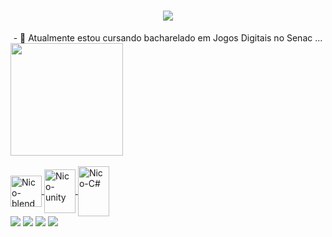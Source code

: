 <h1 align="center">
<img src="https://readme-typing-svg.herokuapp.com/?font=Righteous&size=35&center=true&vCenter=true&width=500&height=70&duration=4000&lines=Bem-vindo+✨;+Me+chamo+Nicolas;" />
</h1>

<div  align="center" >
  - 🔭 Atualmente estou cursando bacharelado em Jogos Digitais no Senac ...
</div>



<div>
  <a href="https://github.com/NicolasSilva24">
  <img loading="lazy" height="180em" src="https://github-readme-stats.vercel.app/api?username=NicolasSilva24&show_icons=true&theme=react&include_all_commits=true&count_private=true"/>
</div>
    
<div style="display: inline_block"><br>
  <img align="center" alt="Nico-blend" height="50" width="50" src="https://cdn.jsdelivr.net/gh/devicons/devicon@latest/icons/blender/blender-original.svg" />
  <img align="center" alt="Nico-unity" height="70" width="50" src="https://cdn.jsdelivr.net/gh/devicons/devicon@latest/icons/unity/unity-original.svg" />
  <img align="center" alt="Nico-C#" height="80" width="50" src="https://cdn.jsdelivr.net/gh/devicons/devicon@latest/icons/csharp/csharp-original.svg" />
</div>

<div>
  <a href="https://www.artstation.com/nicolas_silva" target="_blank"><img loading="lazy" src="https://img.shields.io/badge/ArtStation-0099e5?style=for-the-badge&logo=artstation&logoColor=white" target="_blank"></a>
  <a href="https://www.instagram.com/_nicolas.arts/" target="_blank"><img loading="lazy" src="https://img.shields.io/badge/-Instagram-%23E4405F?style=for-the-badge&logo=instagram&logoColor=white" target="_blank"></a>
  <a href="https://n1cos.itch.io" target="_blank"><img loading="lazy" src="https://img.shields.io/badge/Itch.io-fa5c5c?style=for-the-badge&logo=itch.io&logoColor=white" target="_blank"></a>
  <a href = "mailto:nicolas.silva.contact@gmail.com"><img loading="lazy" src="https://img.shields.io/badge/Gmail-D14836?style=for-the-badge&logo=gmail&logoColor=white" target="_blank"></a>
</div>

